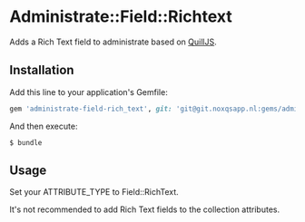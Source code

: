 # Administrate::Field::Richtext

Adds a Rich Text field to administrate based on [QuillJS](http://quilljs.com/).

## Installation

Add this line to your application's Gemfile:

```ruby
gem 'administrate-field-rich_text', git: 'git@git.noxqsapp.nl:gems/administrate-field-rich_text'
```

And then execute:

    $ bundle

## Usage

Set your ATTRIBUTE_TYPE to Field::RichText.

It's not recommended to add Rich Text fields to the collection attributes.
